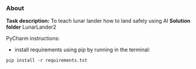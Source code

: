 ### About 

**Task description:** To teach lunar lander how to land safely using AI
**Solution folder** LunarLander2 


PyCharm instructions:
- install requirements using pip by running in the terminal: 
```
pip install -r requirements.txt
```
